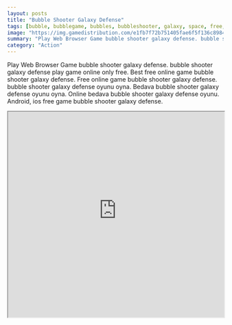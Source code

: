 ```yaml
---
layout: posts
title: "Bubble Shooter Galaxy Defense"
tags: [bubble, bubblegame, bubbles, bubbleshooter, galaxy, space, free, online, games, oyna, game, free, games, play, play, games]
image: "https://img.gamedistribution.com/e1fb7f72b751405fae6f5f136c898469-1280x550.jpeg"
summary: "Play Web Browser Game bubble shooter galaxy defense. bubble shooter galaxy defense play game online only free. Best free online game bubble shooter galaxy defense. Free online game bubble shooter galaxy defense. bubble shooter galaxy defense oyunu oyna. Bedava bubble shooter galaxy defense oyunu oyna. Online bedava bubble shooter galaxy defense oyunu. Android, ios free game bubble shooter galaxy defense."
category: "Action"
---
```


Play Web Browser Game bubble shooter galaxy defense. bubble shooter galaxy defense play game online only free. Best free online game bubble shooter galaxy defense. Free online game bubble shooter galaxy defense. bubble shooter galaxy defense oyunu oyna. Bedava bubble shooter galaxy defense oyunu oyna. Online bedava bubble shooter galaxy defense oyunu. Android, ios free game bubble shooter galaxy defense.

<iframe width="100%" height="480px;" src="https://html5.gamedistribution.com/e1fb7f72b751405fae6f5f136c898469/"></iframe>
